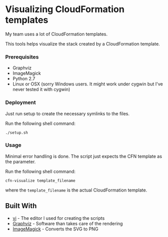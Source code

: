 # Visualizing CloudFormation templates

My team uses a lot of CloudFormation templates.

This tools helps visualize the stack created by a CloudFormation template.

### Prerequisites

* Graphviz
* ImageMagick
* Python 2.7
* Linux or OSX (sorry Windows users.  It might work under cygwin but I've never tested it with cygwin)

### Deployment

Just run setup to create the necessary symlinks to the files.

Run the following shell command:
```
./setup.sh
```

### Usage

Minimal error handling is done.  The script just expects the CFN template as the parameter.

Run the following shell command:
```
cfn-visualize template_filename
```
where the `template_filename` is the actual CloudFormation template.


## Built With

* [vi](https://en.wikipedia.org/wiki/Vi) - The editor I used for creating the scripts
* [Graphviz](http://www.graphviz.org/) - Software than takes care of the rendering
* [ImageMagick](https://www.imagemagick.org/) - Converts the SVG to PNG
